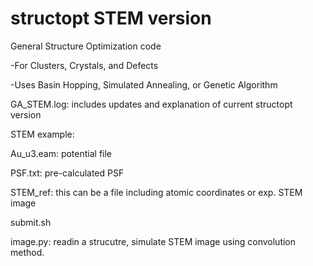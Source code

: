 structopt STEM version
=========

General Structure Optimization code

-For Clusters, Crystals, and Defects

-Uses Basin Hopping, Simulated Annealing, or Genetic Algorithm

GA_STEM.log: includes updates and explanation of current structopt version  

STEM example:

Au_u3.eam: potential file

PSF.txt: pre-calculated PSF 

STEM_ref: this can be a file including atomic coordinates or exp. STEM image

submit.sh

image.py: readin a strucutre, simulate STEM image using convolution method.  
